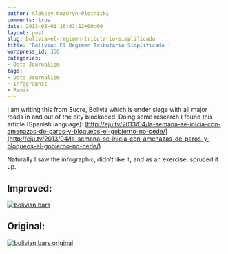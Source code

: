 ```yaml
---
author: Aleksey Nozdryn-Plotnicki
comments: true
date: 2013-05-01 16:01:12+00:00
layout: post
slug: bolivia-el-regimen-tributario-simplificado
title: 'Bolivia: El Régimen Tributario Simplificado '
wordpress_id: 350
categories:
- Data Journalism
tags:
- Data Journalism
- Infographic
- Remix
---
```


I am writing this from Sucre, Bolivia which is under siege with all major roads in and out of the city blockaded. Doing some research I found this article (Spanish language): [http://eju.tv/2013/04/la-semana-se-inicia-con-amenazas-de-paros-y-bloqueos-el-gobierno-no-cede/](http://eju.tv/2013/04/la-semana-se-inicia-con-amenazas-de-paros-y-bloqueos-el-gobierno-no-cede/)





Naturally I saw the infographic, didn't like it, and as an exercise, spruced it up.





## Improved:


[![bolivian bars](http://alekseynp.github.io/wp-content/uploads/2013/05/bolivian-bars.png)](http://alekseynp.github.io/wp-content/uploads/2013/05/bolivian-bars.png)





## Original:


[![bolivian bars original](http://alekseynp.github.io/wp-content/uploads/2013/05/bolivian-bars-original.png)](http://alekseynp.github.io/wp-content/uploads/2013/05/bolivian-bars-original.png)
